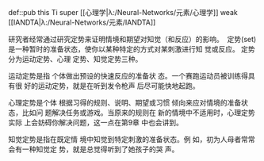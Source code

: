 def::pub this Ti super [[心理学|λ:/Neural-Networks/元素/心理学]] weak [[IANDTA|λ:/Neural-Networks/元素/IANDTA]]

研究者经常通过研究定势来证明情境和期望对知觉（和反应）的影响。 
定势(set)是一种暂时的准备状态，使你以某种特定的方式对某刺激进行知 觉或反应。
定势分为运动定势、心理 定势、知觉定势三种。

运动定势是指 个体做出预设的快速反应的准备状 态。一个赛跑运动员被训练得具有很 好的运动定势，就是在听到发令枪声 后尽可能快地起跑。

心理定势是个体 根据习得的规则、说明、期望或习惯 倾向来应对情境的准备状态，比如问 题解决任务或游戏。当原来的规则在 新的情境中不适用时，心理定势实际 上会妨碍你解决问题，这一点在第9章 中也会讲到。

知觉定势是指在既定情 境中知觉到特定刺激的准备状态。例 如，初为人母者常常会有一种知觉定 势，就是总觉得听到了她孩子的哭 声。